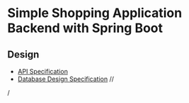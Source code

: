 # Simple Shopping Application Backend with Spring Boot

## Design

- [API Specification](documents/design/api.md)
- [Database Design Specification](documents/design/database.md)
//
  


/